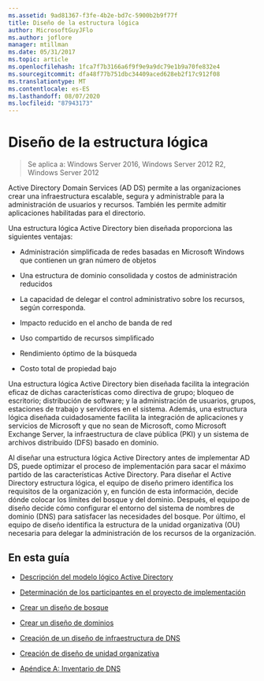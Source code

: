 ```yaml
---
ms.assetid: 9ad81367-f3fe-4b2e-bd7c-5900b2b9f77f
title: Diseño de la estructura lógica
author: MicrosoftGuyJFlo
ms.author: joflore
manager: mtillman
ms.date: 05/31/2017
ms.topic: article
ms.openlocfilehash: 1fca7f7b3166a6f9f9e9a9dc79e1b9a70fe832e4
ms.sourcegitcommit: dfa48f77b751dbc34409aced628eb2f17c912f08
ms.translationtype: MT
ms.contentlocale: es-ES
ms.lasthandoff: 08/07/2020
ms.locfileid: "87943173"
---
```

# <a name="designing-the-logical-structure"></a>Diseño de la estructura lógica

>Se aplica a: Windows Server 2016, Windows Server 2012 R2, Windows Server 2012

Active Directory Domain Services (AD DS) permite a las organizaciones crear una infraestructura escalable, segura y administrable para la administración de usuarios y recursos. También les permite admitir aplicaciones habilitadas para el directorio.

Una estructura lógica Active Directory bien diseñada proporciona las siguientes ventajas:

-   Administración simplificada de redes basadas en Microsoft Windows que contienen un gran número de objetos

-   Una estructura de dominio consolidada y costos de administración reducidos

-   La capacidad de delegar el control administrativo sobre los recursos, según corresponda.

-   Impacto reducido en el ancho de banda de red

-   Uso compartido de recursos simplificado

-   Rendimiento óptimo de la búsqueda

-   Costo total de propiedad bajo

Una estructura lógica Active Directory bien diseñada facilita la integración eficaz de dichas características como directiva de grupo; bloqueo de escritorio; distribución de software; y la administración de usuarios, grupos, estaciones de trabajo y servidores en el sistema. Además, una estructura lógica diseñada cuidadosamente facilita la integración de aplicaciones y servicios de Microsoft y que no sean de Microsoft, como Microsoft Exchange Server, la infraestructura de clave pública (PKI) y un sistema de archivos distribuido (DFS) basado en dominio.

Al diseñar una estructura lógica Active Directory antes de implementar AD DS, puede optimizar el proceso de implementación para sacar el máximo partido de las características Active Directory. Para diseñar el Active Directory estructura lógica, el equipo de diseño primero identifica los requisitos de la organización y, en función de esta información, decide dónde colocar los límites del bosque y del dominio. Después, el equipo de diseño decide cómo configurar el entorno del sistema de nombres de dominio (DNS) para satisfacer las necesidades del bosque. Por último, el equipo de diseño identifica la estructura de la unidad organizativa (OU) necesaria para delegar la administración de los recursos de la organización.

## <a name="in-this-guide"></a>En esta guía

-   [Descripción del modelo lógico Active Directory](../../ad-ds/plan/Understanding-the-Active-Directory-Logical-Model.md)

-   [Determinación de los participantes en el proyecto de implementación](../../ad-ds/plan/Identifying-the-Deployment-Project-Participants.md)

-   [Crear un diseño de bosque](../../ad-ds/plan/Creating-a-Forest-Design.md)

-   [Crear un diseño de dominios](../../ad-ds/plan/Creating-a-Domain-Design.md)

-   [Creación de un diseño de infraestructura de DNS](../../ad-ds/plan/Creating-a-DNS-Infrastructure-Design.md)

-   [Creación de diseño de unidad organizativa](../../ad-ds/plan/Creating-an-Organizational-Unit-Design.md)

-   [Apéndice A: Inventario de DNS](../../ad-ds/plan/Appendix-A--DNS-Inventory.md)



